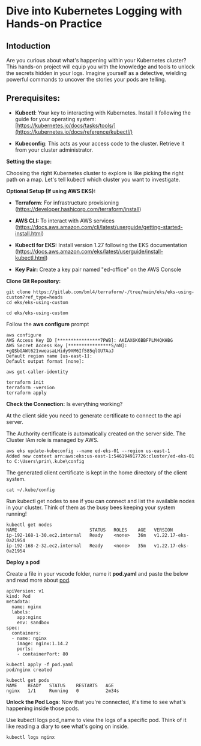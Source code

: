 
# Dive into Kubernetes Logging with Hands-on Practice

## Intoduction

Are you curious about what's happening within your Kubernetes cluster? This hands-on project will equip you with the knowledge and tools to unlock the secrets hidden in your logs. Imagine yourself as a detective, wielding powerful commands to uncover the stories your pods are telling.

## Prerequisites:

* **Kubectl**: Your key to interacting with Kubernetes. Install it following the guide for your operating system: [https://kubernetes.io/docs/tasks/tools/](https://kubernetes.io/docs/reference/kubectl/)

* **Kubeconfig**: This acts as your access code to the cluster. Retrieve it from your cluster administrator.

**Setting the stage:**

Choosing the right Kubernetes cluster to explore is like picking the right path on a map. Let's tell kubectl which cluster you want to investigate.

**Optional Setup (If using AWS EKS):**

* **Terraform**: For infrastructure provisioning (https://developer.hashicorp.com/terraform/install)

* **AWS CLI:** To interact with AWS services (https://docs.aws.amazon.com/cli/latest/userguide/getting-started-install.html)

* **Kubectl for EKS:** Install version 1.27 following the EKS documentation (https://docs.aws.amazon.com/eks/latest/userguide/install-kubectl.html)

* **Key Pair:** Create a key pair named "ed-office" on the AWS Console

**Clone Git Repository:**

```
git clone https://gitlab.com/bml4/terraform/-/tree/main/eks/eks-using-custom?ref_type=heads
cd eks/eks-using-custom

```

```
cd eks/eks-using-custom
```
Follow the **aws configure** prompt

```
aws configure
AWS Access Key ID [****************7PWB]: AKIAX6K6BBFPLM4QKHBG
AWS Secret Access Key [****************S/nN]: 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
Default region name [us-east-1]:
Default output format [none]:
```
```
aws get-caller-identity

```

```
terraform init
terraform -version
terraform apply

```

**Check the Connection:** Is everything working? 

At the client side you need to generate certificate to connect to the api server.

The Authority certificate is automatically created on the server side.
The Cluster IAm role is managed by AWS.

```
aws eks update-kubeconfig --name ed-eks-01 --region us-east-1
Added new context arn:aws:eks:us-east-1:546194917726:cluster/ed-eks-01 to C:\Users\prin\.kube\config

```
The generated client certificate is kept in the home directory of the client system.

```
cat ~/.kube/config
```
Run kubectl get nodes to see if you can connect and list the available nodes in your cluster. Think of them as the busy bees keeping your system running!

```
kubectl get nodes
NAME                           STATUS   ROLES    AGE   VERSION
ip-192-168-1-30.ec2.internal   Ready    <none>   36m   v1.22.17-eks-0a21954
ip-192-168-2-32.ec2.internal   Ready    <none>   35m   v1.22.17-eks-0a21954

```
**Deploy a pod**

Create a file in your vscode folder, name it **pod.yaml** and paste the below and read more about [pod](https://kubernetes.io/docs/concepts/workloads/pods/).

```
apiVersion: v1
kind: Pod
metadata:
  name: nginx
  labels:
    app:nginx
    env: sandbox
spec:
  containers:
  - name: nginx
    image: nginx:1.14.2
    ports:
    - containerPort: 80 
```

```
kubectl apply -f pod.yaml
pod/nginx created
```

```
kubectl get pods
NAME    READY   STATUS    RESTARTS   AGE
nginx   1/1     Running   0          2m34s

```

**Unlock the Pod Logs**: Now that you're connected, it's time to see what's happening inside those pods. 

Use kubectl logs pod_name to view the logs of a specific pod. Think of it like reading a diary to see what's going on inside.

```
kubectl logs nginx

```